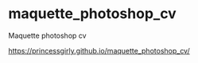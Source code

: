 # maquette_photoshop_cv
Maquette photoshop cv

https://princessgirly.github.io/maquette_photoshop_cv/
